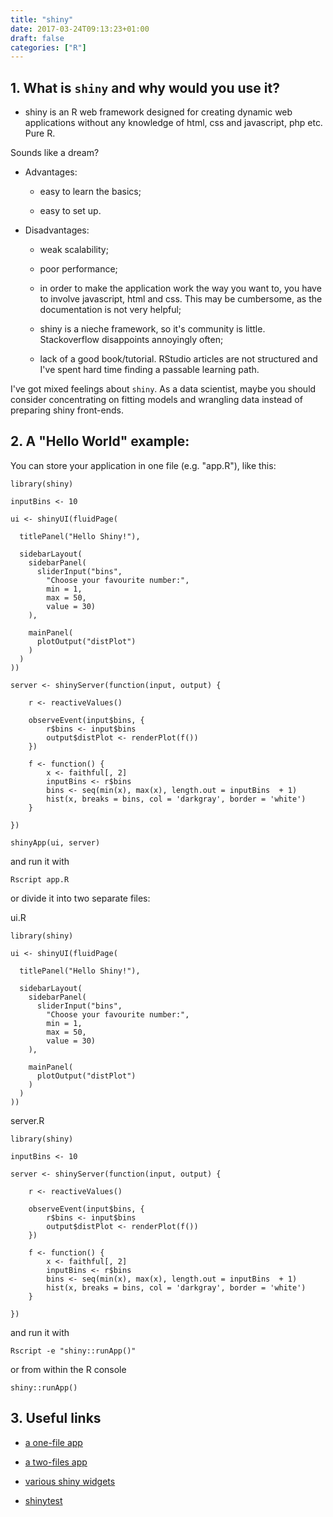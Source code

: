 ```yaml
---
title: "shiny"
date: 2017-03-24T09:13:23+01:00
draft: false
categories: ["R"]
---
```


## 1. What is `shiny` and why would you use it?

* shiny is an R web framework designed for creating dynamic web applications without any knowledge of html, css and javascript, php etc. Pure R. 

Sounds like a dream?

* Advantages:

    * easy to learn the basics;

    * easy to set up.

* Disadvantages:

    * weak scalability;
    
    * poor performance;

    * in order to make the application work the way you want to, you have to involve javascript, html and css. This may be cumbersome, as the documentation is not very helpful;

    * shiny is a nieche framework, so it's community is little. Stackoverflow disappoints annoyingly often;

    * lack of a good book/tutorial. RStudio articles are not structured and I've spent hard time finding a passable learning path.

I've got mixed feelings about `shiny`. As a data scientist, maybe you should consider concentrating on fitting models and wrangling data instead of preparing shiny front-ends.

## 2. A "Hello World" example:

You can store your application in one file (e.g. "app.R"), like this:

```{r}
library(shiny)

inputBins <- 10

ui <- shinyUI(fluidPage(

  titlePanel("Hello Shiny!"),

  sidebarLayout(
    sidebarPanel(
      sliderInput("bins",
        "Choose your favourite number:",
        min = 1,
        max = 50,
        value = 30)
    ),

    mainPanel(
      plotOutput("distPlot")
    )
  )
))

server <- shinyServer(function(input, output) {

    r <- reactiveValues()

    observeEvent(input$bins, {
        r$bins <- input$bins
        output$distPlot <- renderPlot(f())
    })

    f <- function() {
        x <- faithful[, 2]
        inputBins <- r$bins
        bins <- seq(min(x), max(x), length.out = inputBins  + 1)
        hist(x, breaks = bins, col = 'darkgray', border = 'white')
    }

})

shinyApp(ui, server)
```

and run it with

```{r}
Rscript app.R
```

or divide it into two separate files:

ui.R
```{r}
library(shiny)

ui <- shinyUI(fluidPage(

  titlePanel("Hello Shiny!"),

  sidebarLayout(
    sidebarPanel(
      sliderInput("bins",
        "Choose your favourite number:",
        min = 1,
        max = 50,
        value = 30)
    ),

    mainPanel(
      plotOutput("distPlot")
    )
  )
))
```

server.R
```{r}
library(shiny)

inputBins <- 10

server <- shinyServer(function(input, output) {

    r <- reactiveValues()

    observeEvent(input$bins, {
        r$bins <- input$bins
        output$distPlot <- renderPlot(f())
    })

    f <- function() {
        x <- faithful[, 2]
        inputBins <- r$bins
        bins <- seq(min(x), max(x), length.out = inputBins  + 1)
        hist(x, breaks = bins, col = 'darkgray', border = 'white')
    }

})
```

and run it with
```{r}
Rscript -e "shiny::runApp()"
```

or from within the R console

```{r}
shiny::runApp()
```

## 3. Useful links

* [a one-file app](https://shiny.rstudio.com/gallery/single-file-shiny-app.html)

* [a two-files app](https://shiny.rstudio.com/articles/basics.html)

* [various shiny widgets](https://shiny.rstudio.com/gallery/widget-gallery.html)

* [shinytest](https://stackoverflow.com/questions/36338779/unit-testing-shiny-apps)
